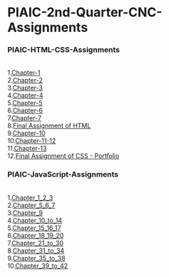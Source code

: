 # PIAIC-2nd-Quarter-CNC-Assignments

### PIAIC-HTML-CSS-Assignments
<br>
1.<a href="https://github.com/Zunnoorain00/PIAIC-2nd-Quarter-CNC-Assignments/tree/main/PIAIC-HTML-CSS-Assignments/Chapter-1" target="_top">Chapter-1</a><br>
2.<a href="https://github.com/Zunnoorain00/PIAIC-2nd-Quarter-CNC-Assignments/tree/main/PIAIC-HTML-CSS-Assignments/Chapter-2" target="_top">Chapter-2</a><br>
3.<a href="https://github.com/Zunnoorain00/PIAIC-2nd-Quarter-CNC-Assignments/tree/main/PIAIC-HTML-CSS-Assignments/Chapter-3" target="_top">Chapter-3</a><br>
4.<a href="https://github.com/Zunnoorain00/PIAIC-2nd-Quarter-CNC-Assignments/tree/main/PIAIC-HTML-CSS-Assignments/Chapter-4" target="_top">Chapter-4</a><br>
5.<a href="https://github.com/Zunnoorain00/PIAIC-2nd-Quarter-CNC-Assignments/tree/main/PIAIC-HTML-CSS-Assignments/Chapter-5" target="_top">Chapter-5</a><br>
6.<a href="https://github.com/Zunnoorain00/PIAIC-2nd-Quarter-CNC-Assignments/tree/main/PIAIC-HTML-CSS-Assignments/Chapter-6" target="_top">Chapter-6</a><br>
7.<a href="https://github.com/Zunnoorain00/PIAIC-2nd-Quarter-CNC-Assignments/tree/main/PIAIC-HTML-CSS-Assignments/Chapter-7" target="_top">Chapter-7</a><br>
8.<a href="https://github.com/Zunnoorain00/PIAIC-2nd-Quarter-CNC-Assignments/tree/main/PIAIC-HTML-CSS-Assignments/Final%20Assignment%20of%20HTML" target="_top">Final Assignment of HTML</a><br>
9.<a href="https://github.com/Zunnoorain00/PIAIC-2nd-Quarter-CNC-Assignments/tree/main/PIAIC-HTML-CSS-Assignments/Chapter-10" target="_top">Chapter-10</a><br>
10.<a href="https://github.com/Zunnoorain00/PIAIC-2nd-Quarter-CNC-Assignments/tree/main/PIAIC-HTML-CSS-Assignments/Chapter-11-12" target="_top">Chapter-11-12</a><br>
11.<a href="https://github.com/Zunnoorain00/PIAIC-2nd-Quarter-CNC-Assignments/tree/main/PIAIC-HTML-CSS-Assignments/Chapter-13" target="_top">Chapter-13</a><br>
12.<a href="https://github.com/Zunnoorain00/PIAIC-2nd-Quarter-CNC-Assignments/tree/main/PIAIC-HTML-CSS-Assignments/Final%20Assignment%20of%20CSS%20-%20Portfolio" target="_top">Final Assignment of CSS - Portfolio</a><br>


### PIAIC-JavaScript-Assignments
<br>
1.<a href="https://github.com/Zunnoorain00/PIAIC-2nd-Quarter-CNC-Assignments/tree/main/PIAIC-JavaScript-Assignments/Chapter_1_2_3" target="_top">Chapter_1_2_3</a><br>
2.<a href="https://github.com/Zunnoorain00/PIAIC-2nd-Quarter-CNC-Assignments/tree/main/PIAIC-JavaScript-Assignments/Chapter_5_6_7" target="_top">Chapter_5_6_7</a><br>
3.<a href="https://github.com/Zunnoorain00/PIAIC-2nd-Quarter-CNC-Assignments/tree/main/PIAIC-JavaScript-Assignments/Chapter_9" target="_top">Chapter_9</a><br>
4.<a href="https://github.com/Zunnoorain00/PIAIC-2nd-Quarter-CNC-Assignments/tree/main/PIAIC-JavaScript-Assignments/Chapter_10_to_14" target="_top">Chapter_10_to_14</a><br>
5.<a href="https://github.com/Zunnoorain00/PIAIC-2nd-Quarter-CNC-Assignments/tree/main/PIAIC-JavaScript-Assignments/Chapter_15_16_17" target="_top">Chapter_15_16_17</a><br>
6.<a href="https://github.com/Zunnoorain00/PIAIC-2nd-Quarter-CNC-Assignments/tree/main/PIAIC-JavaScript-Assignments/Chapter_18_19_20" target="_top">Chapter_18_19_20</a><br>
7.<a href="https://github.com/Zunnoorain00/PIAIC-2nd-Quarter-CNC-Assignments/tree/main/PIAIC-JavaScript-Assignments/Chapter_21_to_30" target="_top">Chapter_21_to_30</a><br>
8.<a href="https://github.com/Zunnoorain00/PIAIC-2nd-Quarter-CNC-Assignments/tree/main/PIAIC-JavaScript-Assignments/Chapter_31_to_34" target="_top">Chapter_31_to_34</a><br>
9.<a href="https://github.com/Zunnoorain00/PIAIC-2nd-Quarter-CNC-Assignments/tree/main/PIAIC-JavaScript-Assignments/Chapter_35_to_38" target="_top">Chapter_35_to_38</a><br>
10.<a href="https://github.com/Zunnoorain00/PIAIC-2nd-Quarter-CNC-Assignments/tree/main/PIAIC-JavaScript-Assignments/Chapter_39_to_42" target="_top">Chapter_39_to_42</a><br>

